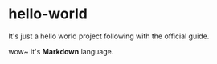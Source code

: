# hello-world

It's just a hello world project following with the official guide.

wow~ it's **Markdown** language.
